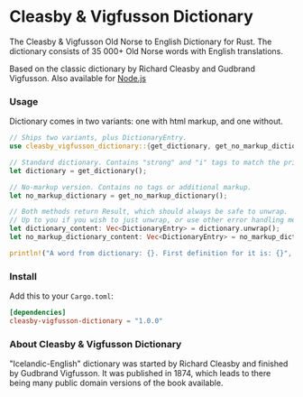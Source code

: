 # Cleasby & Vigfusson Dictionary

The Cleasby &amp; Vigfusson Old Norse to English Dictionary for Rust. The dictionary consists of 35 000+ Old Norse words with English translations.

Based on the classic dictionary by Richard Cleasby and Gudbrand Vigfusson. Also available for [Node.js](https://github.com/stscoundrel/cleasby-vigfusson-dictionary)

### Usage

Dictionary comes in two variants: one with html markup, and one without.

```rust
// Ships two variants, plus DictionaryEntry.
use cleasby_vigfusson_dictionary::{get_dictionary, get_no_markup_dictionary, DictionaryEntry};

// Standard dictionary. Contains "strong" and "i" tags to match the printed book.
let dictionary = get_dictionary();

// No-markup version. Contains no tags or additional markup.
let no_markup_dictionary = get_no_markup_dictionary();

// Both methods return Result, which should always be safe to unwrap.
// Up to you if you wish to just unwrap, or use other error handling method.
let dictionary_content: Vec<DictionaryEntry> = dictionary.unwrap();
let no_markup_dictionary_content: Vec<DictionaryEntry> = no_markup_dictionary.unwrap();

println!("A word from dictionary: {}. First definition for it is: {}", &dictionary_content[0].word, &dictionary_content[0].definitions[0])
```


### Install

Add this to your `Cargo.toml`:

```toml
[dependencies]
cleasby-vigfusson-dictionary = "1.0.0"
```

### About Cleasby & Vigfusson Dictionary

"Icelandic-English" dictionary was started by Richard Cleasby and finished by Gudbrand Vigfusson. It was published in 1874, which leads to there being many public domain versions of the book available.

